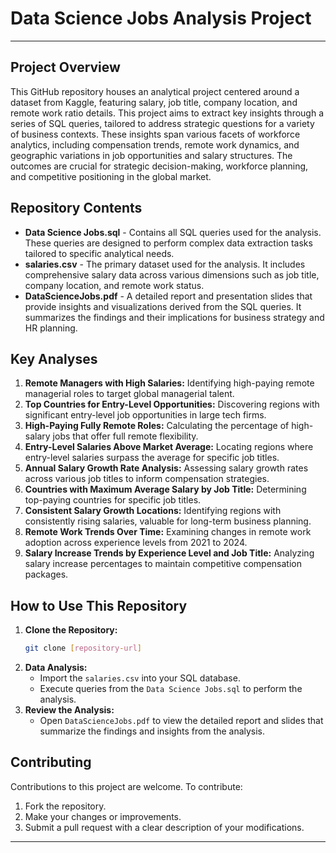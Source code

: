 # Data Science Jobs Analysis Project
---

## Project Overview
This GitHub repository houses an analytical project centered around a dataset from Kaggle, featuring salary, job title, company location, and remote work ratio details. This project aims to extract key insights through a series of SQL queries, tailored to address strategic questions for a variety of business contexts. These insights span various facets of workforce analytics, including compensation trends, remote work dynamics, and geographic variations in job opportunities and salary structures. The outcomes are crucial for strategic decision-making, workforce planning, and competitive positioning in the global market.

## Repository Contents
- **Data Science Jobs.sql** - Contains all SQL queries used for the analysis. These queries are designed to perform complex data extraction tasks tailored to specific analytical needs.
- **salaries.csv** - The primary dataset used for the analysis. It includes comprehensive salary data across various dimensions such as job title, company location, and remote work status.
- **DataScienceJobs.pdf** - A detailed report and presentation slides that provide insights and visualizations derived from the SQL queries. It summarizes the findings and their implications for business strategy and HR planning.

## Key Analyses
1. **Remote Managers with High Salaries:** Identifying high-paying remote managerial roles to target global managerial talent.
2. **Top Countries for Entry-Level Opportunities:** Discovering regions with significant entry-level job opportunities in large tech firms.
3. **High-Paying Fully Remote Roles:** Calculating the percentage of high-salary jobs that offer full remote flexibility.
4. **Entry-Level Salaries Above Market Average:** Locating regions where entry-level salaries surpass the average for specific job titles.
5. **Annual Salary Growth Rate Analysis:** Assessing salary growth rates across various job titles to inform compensation strategies.
6. **Countries with Maximum Average Salary by Job Title:** Determining top-paying countries for specific job titles.
7. **Consistent Salary Growth Locations:** Identifying regions with consistently rising salaries, valuable for long-term business planning.
8. **Remote Work Trends Over Time:** Examining changes in remote work adoption across experience levels from 2021 to 2024.
9. **Salary Increase Trends by Experience Level and Job Title:** Analyzing salary increase percentages to maintain competitive compensation packages.

## How to Use This Repository
1. **Clone the Repository:**
   ```bash
   git clone [repository-url]
   ```
2. **Data Analysis:**
   - Import the `salaries.csv` into your SQL database.
   - Execute queries from the `Data Science Jobs.sql` to perform the analysis.
3. **Review the Analysis:**
   - Open `DataScienceJobs.pdf` to view the detailed report and slides that summarize the findings and insights from the analysis.

## Contributing
Contributions to this project are welcome. To contribute:
1. Fork the repository.
2. Make your changes or improvements.
3. Submit a pull request with a clear description of your modifications.

---

